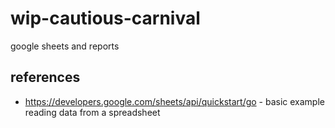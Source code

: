 # wip-cautious-carnival
google sheets and reports


## references

* https://developers.google.com/sheets/api/quickstart/go - basic example reading data from a spreadsheet
